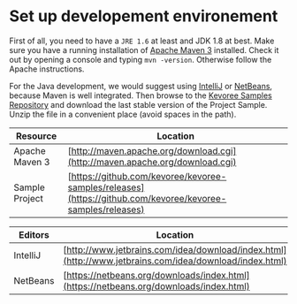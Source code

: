 # Set up developement environement

First of all, you need to have a `JRE 1.6` at least and JDK 1.8 at best.
Make sure you have a running installation of [Apache Maven 3](http://maven.apache.org/download.cgi) installed. Check it out by opening a console and typing `mvn -version`. Otherwise follow the Apache instructions.

For the Java development, we would suggest using [IntelliJ](http://www.jetbrains.com/idea/download/index.html) or [NetBeans](https://netbeans.org/downloads/index.html), because Maven is well integrated.
Then browse to the [Kevoree Samples Repository](https://github.com/kevoree/kevoree-samples/releases "Title") and download the last stable version of the Project Sample. Unzip the file in a convenient place (avoid spaces in the path).


| Resource | Location |
| -- | -- |
| Apache Maven 3 | [http://maven.apache.org/download.cgi](http://maven.apache.org/download.cgi) |
| Sample Project | [https://github.com/kevoree/kevoree-samples/releases](https://github.com/kevoree/kevoree-samples/releases) |

| Editors | Location |
| -- | -- |
| IntelliJ | [http://www.jetbrains.com/idea/download/index.html](http://www.jetbrains.com/idea/download/index.html) |
| NetBeans | [https://netbeans.org/downloads/index.html](https://netbeans.org/downloads/index.html) |

